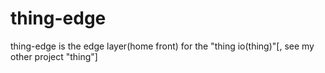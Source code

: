 # thing-edge
thing-edge is the edge layer(home front) for the "thing io(thing)"[, see my other project "thing"]
